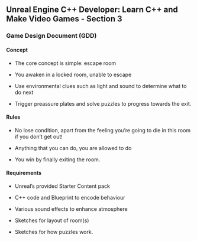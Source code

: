 ## Unreal Engine C++ Developer: Learn C++ and Make Video Games - Section 3

### Game Design Document (GDD)

#### Concept

- The core concept is simple: escape room

- You awaken in a locked room, unable to escape

- Use environmental clues such as light and sound to determine what to do next

- Trigger preassure plates and solve puzzles to progress towards the exit.

#### Rules

- No lose condition, apart from the feeling you’re going to die in this room if you don’t get out!

- Anything that you can do, you are allowed to do

- You win by finally exiting the room.

#### Requirements

- Unreal’s provided Starter Content pack

- C++ code and Blueprint to encode behaviour

- Various sound effects to enhance atmosphere

- Sketches for layout of room(s)

- Sketches for how puzzles work.

